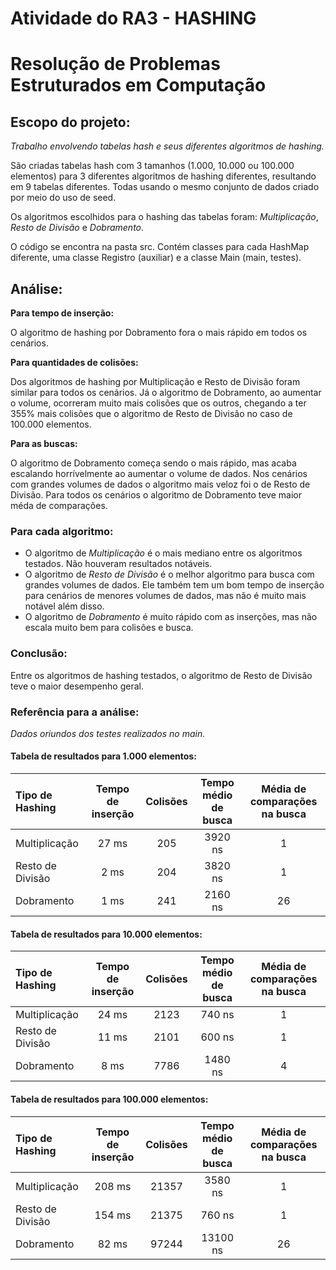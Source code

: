 # Atividade do RA3 - HASHING
# Resolução de Problemas Estruturados em Computação
## Escopo do projeto:
_Trabalho envolvendo tabelas hash e seus diferentes algoritmos de hashing._

São criadas tabelas hash com 3 tamanhos (1.000, 10.000 ou 100.000 elementos) para 3 diferentes algoritmos de hashing diferentes, resultando em 9 tabelas diferentes. Todas usando o mesmo conjunto de dados criado por meio do uso de seed.

Os algoritmos escolhidos para o hashing das tabelas foram: _Multiplicação_, _Resto de Divisão_ e _Dobramento_.

O código se encontra na pasta src. Contém classes para cada HashMap diferente, uma classe Registro (auxiliar) e a classe Main (main, testes).

## Análise:
__Para tempo de inserção:__

O algoritmo de hashing por Dobramento fora o mais rápido em todos os cenários.

__Para quantidades de colisões:__ 

Dos algoritmos de hashing por Multiplicação e Resto de Divisão foram similar para todos os cenários.
Já o algoritmo de Dobramento, ao aumentar o volume, ocorreram muito mais colisões que os outros, chegando a ter 355% mais colisões que o algoritmo de Resto de Divisão no caso de 100.000 elementos.

__Para as buscas:__

O algoritmo de Dobramento começa sendo o mais rápido, mas acaba escalando horrívelmente ao aumentar o volume de dados. Nos cenários com grandes volumes de dados o algoritmo mais veloz foi o de Resto de Divisão. 
Para todos os cenários o algoritmo de Dobramento teve maior méda de comparações.


### Para cada algoritmo:
- O algoritmo de _Multiplicação_ é o mais mediano entre os algoritmos testados. Não houveram resultados notáveis.
- O algoritmo de _Resto de Divisão_ é o melhor algoritmo para busca com grandes volumes de dados. Ele também tem um bom tempo de inserção para cenários de menores volumes de dados, mas não é muito mais notável além disso.
- O algoritmo de _Dobramento_ é muito rápido com as inserções, mas não escala muito bem para colisões e busca.

### Conclusão:
Entre os algoritmos de hashing testados, o algoritmo de Resto de Divisão teve o maior desempenho geral. 

### Referência para a análise:

_Dados oriundos dos testes realizados no main._

#### Tabela de resultados para 1.000 elementos:

Tipo de Hashing | Tempo de inserção | Colisões | Tempo médio de busca | Média de comparações na busca
:--- | :---: | :---: | :---: | :---: 
Multiplicação | 27 ms | 205 | 3920 ns | 1
Resto de Divisão | 2 ms | 204 | 3820 ns | 1
Dobramento | 1 ms | 241 | 2160 ns | 26

#### Tabela de resultados para 10.000 elementos:

Tipo de Hashing | Tempo de inserção | Colisões | Tempo médio de busca | Média de comparações na busca
:--- | :---: | :---: | :---: | :---:
Multiplicação | 24 ms | 2123 | 740 ns | 1  
Resto de Divisão | 11 ms | 2101 | 600 ns | 1  
Dobramento | 8 ms | 7786 | 1480 ns | 4  

#### Tabela de resultados para 100.000 elementos:

Tipo de Hashing | Tempo de inserção | Colisões | Tempo médio de busca | Média de comparações na busca
:--- | :---: | :---: | :---: | :---: 
Multiplicação | 208 ms | 21357 | 3580 ns | 1
Resto de Divisão | 154 ms | 21375 | 760 ns | 1
Dobramento | 82 ms | 97244 | 13100 ns | 26
